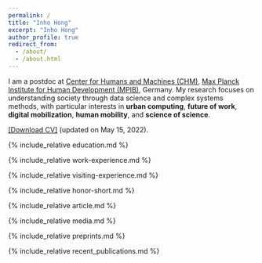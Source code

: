 ```yaml
---
permalink: /
title: "Inho Hong"
excerpt: "Inho Hong"
author_profile: true
redirect_from: 
  - /about/
  - /about.html
---
```


I am a postdoc at [Center for Humans and Machines (CHM)](https://www.mpib-berlin.mpg.de/chm), [Max Planck Institute for Human Development (MPIB)](https://www.mpib-berlin.mpg.de/en), Germany. My research focuses on understanding society through data science and complex systems methods, with particular interests in <b>urban computing</b>, <b>future of work</b>, <b>digital mobilization</b>, <b>human mobility</b>, and <b>science of science</b>.

[[Download CV]](https://github.com/inhohong/inhohong.github.io/raw/master/images/CV_Inho_Hong.pdf) (updated on May 15, 2022).

{% include_relative education.md %}

{% include_relative work-experience.md %}

{% include_relative visiting-experience.md %}

{% include_relative honor-short.md %}

{% include_relative article.md %}

{% include_relative media.md %}

{% include_relative preprints.md %}

{% include_relative recent_publications.md %}


